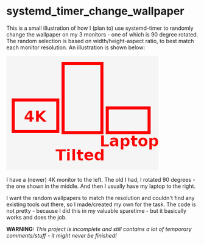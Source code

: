 # systemd_timer_change_wallpaper

This is a small illustration of how I (plan to) use systemd-timer to randomly
change the wallpaper on my 3 monitors - one of which is 90 degree rotated. The
random selection is based on width/height-aspect ratio, to best match each
monitor resolution. An illustration is shown below:

![Alt text](monitors.jpg?raw=true "Illustration of monitor setup")

I have a (newer) 4K monitor to the left. The old I had, I rotated 90 degrees -
the one shown in the middle. And then I usually have my laptop to the right.

I want the random wallpapers to match the resolution and couldn't find any
existing tools out there, so I made/created my own for the task. The code is
not pretty - because I did this in my valuable sparetime - but it basically
works and does the job.



**WARNING:** *This project is incomplete and still contains a lot of temporary
comments/stuff - it might never be finished!*

